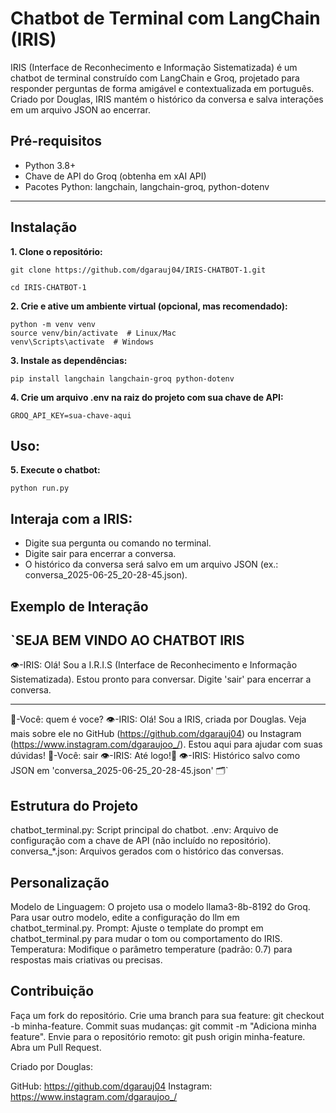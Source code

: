 # Chatbot de Terminal com LangChain (IRIS)

IRIS (Interface de Reconhecimento e Informação Sistematizada) é um chatbot de terminal construído com LangChain e Groq, projetado para responder perguntas de forma amigável e contextualizada em português. Criado por Douglas, IRIS mantém o histórico da conversa e salva interações em um arquivo JSON ao encerrar.

## Pré-requisitos

- Python 3.8+
- Chave de API do Groq (obtenha em xAI API)
- Pacotes Python: langchain, langchain-groq, python-dotenv

---

## Instalação

**1. Clone o repositório:**
```
git clone https://github.com/dgarauj04/IRIS-CHATBOT-1.git

cd IRIS-CHATBOT-1
```

**2. Crie e ative um ambiente virtual (opcional, mas recomendado):**
```
python -m venv venv
source venv/bin/activate  # Linux/Mac
venv\Scripts\activate  # Windows
```

**3. Instale as dependências:**
```
pip install langchain langchain-groq python-dotenv
```

**4. Crie um arquivo .env na raiz do projeto com sua chave de API:**
```
GROQ_API_KEY=sua-chave-aqui
```


## Uso:

**5. Execute o chatbot:**
```
python run.py
```

## Interaja com a IRIS:

- Digite sua pergunta ou comando no terminal.
- Digite sair para encerrar a conversa.
- O histórico da conversa será salvo em um arquivo JSON (ex.: conversa_2025-06-25_20-28-45.json).

## Exemplo de Interação
`SEJA BEM VINDO AO CHATBOT IRIS
--------------------------------------------------

👁️-IRIS: Olá! Sou a I.R.I.S (Interface de Reconhecimento e Informação Sistematizada).
Estou pronto para conversar.
Digite 'sair' para encerrar a conversa.

--------------------------------------------------
👤-Você: quem é voce?
👁️-IRIS: Olá! Sou a IRIS, criada por Douglas. Veja mais sobre ele no GitHub (https://github.com/dgarauj04) ou Instagram (https://www.instagram.com/dgaraujoo_/). Estou aqui para ajudar com suas dúvidas!
👤-Você: sair
👁️-IRIS: Até logo!👋
👁️-IRIS: Histórico salvo como JSON em 'conversa_2025-06-25_20-28-45.json' 🗂️`


## Estrutura do Projeto

chatbot_terminal.py: Script principal do chatbot.
.env: Arquivo de configuração com a chave de API (não incluído no repositório).
conversa_*.json: Arquivos gerados com o histórico das conversas.

## Personalização

Modelo de Linguagem: O projeto usa o modelo llama3-8b-8192 do Groq. Para usar outro modelo, edite a configuração do llm em chatbot_terminal.py.
Prompt: Ajuste o template do prompt em chatbot_terminal.py para mudar o tom ou comportamento do IRIS.
Temperatura: Modifique o parâmetro temperature (padrão: 0.7) para respostas mais criativas ou precisas.

## Contribuição

Faça um fork do repositório.
Crie uma branch para sua feature: git checkout -b minha-feature.
Commit suas mudanças: git commit -m "Adiciona minha feature".
Envie para o repositório remoto: git push origin minha-feature.
Abra um Pull Request.

Criado por Douglas:

GitHub: https://github.com/dgarauj04 
Instagram: https://www.instagram.com/dgaraujoo_/